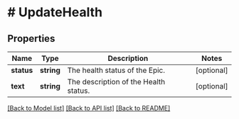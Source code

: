 # # UpdateHealth

## Properties

Name | Type | Description | Notes
------------ | ------------- | ------------- | -------------
**status** | **string** | The health status of the Epic. | [optional]
**text** | **string** | The description of the Health status. | [optional]

[[Back to Model list]](../../README.md#models) [[Back to API list]](../../README.md#endpoints) [[Back to README]](../../README.md)
